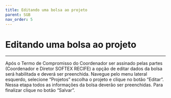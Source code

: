 ```yaml
---
title: Editando uma bolsa ao projeto
parent: SGB
nav_order: 5
---
```


#  Editando uma bolsa ao projeto
---

Após o Termo de Compromisso do Coordenador ser assinado pelas partes (Coordenador e Diretor SOFTEX RECIFE) a opção de editar dados da bolsa será habilitada e deverá ser preenchida. Navegue pelo menu lateral esquerdo, selecione “Projetos” escolha o projeto e clique no botão “Editar”. Nessa etapa todos as informações da bolsa deverão ser preenchidas. Para finalizar clique no botão “Salvar”.
